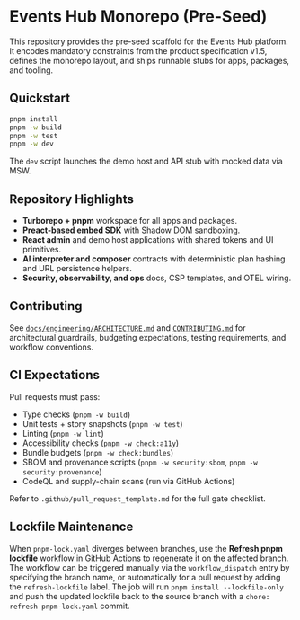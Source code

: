 # Events Hub Monorepo (Pre-Seed)

This repository provides the pre-seed scaffold for the Events Hub platform. It encodes mandatory constraints from the product specification v1.5, defines the monorepo layout, and ships runnable stubs for apps, packages, and tooling.

## Quickstart

```bash
pnpm install
pnpm -w build
pnpm -w test
pnpm -w dev
```

The `dev` script launches the demo host and API stub with mocked data via MSW.

## Repository Highlights

- **Turborepo + pnpm** workspace for all apps and packages.
- **Preact-based embed SDK** with Shadow DOM sandboxing.
- **React admin** and demo host applications with shared tokens and UI primitives.
- **AI interpreter and composer** contracts with deterministic plan hashing and URL persistence helpers.
- **Security, observability, and ops** docs, CSP templates, and OTEL wiring.

## Contributing

See [`docs/engineering/ARCHITECTURE.md`](docs/engineering/ARCHITECTURE.md) and [`CONTRIBUTING.md`](docs/engineering/ARCHITECTURE.md#contributing) for architectural guardrails, budgeting expectations, testing requirements, and workflow conventions.

## CI Expectations

Pull requests must pass:

- Type checks (`pnpm -w build`)
- Unit tests + story snapshots (`pnpm -w test`)
- Linting (`pnpm -w lint`)
- Accessibility checks (`pnpm -w check:a11y`)
- Bundle budgets (`pnpm -w check:bundles`)
- SBOM and provenance scripts (`pnpm -w security:sbom`, `pnpm -w security:provenance`)
- CodeQL and supply-chain scans (run via GitHub Actions)

Refer to `.github/pull_request_template.md` for the full gate checklist.

## Lockfile Maintenance

When `pnpm-lock.yaml` diverges between branches, use the **Refresh pnpm lockfile** workflow in GitHub Actions to regenerate it on the affected branch. The workflow can be triggered manually via the `workflow_dispatch` entry by specifying the branch name, or automatically for a pull request by adding the `refresh-lockfile` label. The job will run `pnpm install --lockfile-only` and push the updated lockfile back to the source branch with a `chore: refresh pnpm-lock.yaml` commit.
